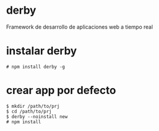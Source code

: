 # derby

Framework de desarrollo de aplicaciones web a tiempo real

# instalar derby

    # npm install derby -g

# crear app por defecto

    $ mkdir /path/to/prj
    $ cd /path/to/prj
    $ derby --noinstall new
    # npm install
